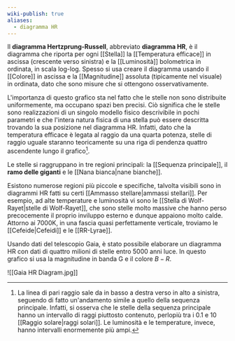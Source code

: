 ```yaml
---
wiki-publish: true
aliases:
  - diagramma HR
---
```

Il **diagramma Hertzprung-Russell**, abbreviato **diagramma HR**, è il diagramma che riporta per ogni [[Stella]] la [[Temperatura efficace]] in ascissa (crescente verso sinistra) e la [[Luminosità]] bolometrica in ordinata, in scala log-log. Spesso si usa creare il diagramma usando il [[Colore]] in ascissa e la [[Magnitudine]] assoluta (tipicamente nel visuale) in ordinata, dato che sono misure che si ottengono osservativamente.

L'importanza di questo grafico sta nel fatto che le stelle non sono distribuite uniformemente, ma occupano spazi ben precisi. Ciò significa che le stelle sono realizzazioni di un singolo modello fisico descrivibile in pochi parametri e che l'intera natura fisica di una stella può essere descritta trovando la sua posizione nel diagramma HR. Infatti, dato che la temperatura efficace è legata al raggio da una quarta potenza, stelle di raggio uguale staranno teoricamente su una riga di pendenza quattro ascendente lungo il grafico[^1].

Le stelle si raggruppano in tre regioni principali: la [[Sequenza principale]], il **ramo delle giganti** e le [[Nana bianca|nane bianche]].

Esistono numerose regioni più piccole e specifiche, talvolta visibili sono in diagrammi HR fatti su certi [[Ammasso stellare|ammassi stellari]]. Per esempio, ad alte temperature e luminosità vi sono le [[Stella di Wolf-Rayet|stelle di Wolf-Rayet]], che sono stelle molto massive che hanno perso precocemente il proprio inviluppo esterno e dunque appaiono molto calde. Attorno ai 7000K, in una fascia quasi perfettamente verticale, troviamo le [[Cefeide|Cefeidi]] e le [[RR-Lyrae]].

Usando dati del telescopio Gaia, è stato possibile elaborare un diagramma HR con dati di quattro milioni di stelle entro 5000 anni luce. In questo grafico si usa la magnitudine in banda G e il colore $B-R$.

![[Gaia HR Diagram.jpg]]

[^1]: La linea di pari raggio sale da in basso a destra verso in alto a sinistra, seguendo di fatto un'andamento simile a quello della sequenza principale. Infatti, si osserva che le stelle della sequenza principale hanno un intervallo di raggi piuttosto contenuto, perlopiù tra i 0.1 e 10 [[Raggio solare|raggi solari]]. Le luminosità e le temperature, invece, hanno intervalli enormemente più ampi.